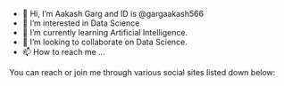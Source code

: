 - 👋 Hi, I’m Aakash Garg and ID is @gargaakash566
- 👀 I’m interested in Data Science
- 🌱 I’m currently learning Artificial Intelligence.
- 💞️ I’m looking to collaborate on Data Science.
- 📫 How to reach me ...

You can reach or join me through various social sites listed down below: 

<!---
gargaakash566/gargaakash566 is a ✨ special ✨ repository because its `README.md` (this file) appears on your GitHub profile.
You can click the Preview link to take a look at your changes.
--->
